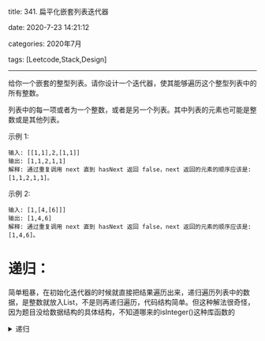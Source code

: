 
title: 341. 扁平化嵌套列表迭代器

date: 2020-7-23 14:21:12

categories: 2020年7月

tags: [Leetcode,Stack,Design]

---

给你一个嵌套的整型列表。请你设计一个迭代器，使其能够遍历这个整型列表中的所有整数。

列表中的每一项或者为一个整数，或者是另一个列表。其中列表的元素也可能是整数或是其他列表。

<!-- more -->

示例 1:

    输入: [[1,1],2,[1,1]]
    输出: [1,1,2,1,1]
    解释: 通过重复调用 next 直到 hasNext 返回 false，next 返回的元素的顺序应该是: [1,1,2,1,1]。
示例 2:
    
    输入: [1,[4,[6]]]
    输出: [1,4,6]
    解释: 通过重复调用 next 直到 hasNext 返回 false，next 返回的元素的顺序应该是: [1,4,6]。
    
# 递归：

简单粗暴，在初始化迭代器的时候就直接把结果遍历出来，递归遍历列表中的数据，是整数就放入List，不是则再递归遍历，代码结构简单。但这种解法很奇怪，因为题目没给数据结构的具体结构，不知道哪来的isInteger()这种库函数的

<details>
    <summary>递归</summary>
    

```java
public class NestedIterator implements Iterator<Integer> {

    private List<Integer> list;
    private int index;

    public NestedIterator(List<NestedInteger> nestedList) {
        list = integerIterator(nestedList);
        index = -1;
    }

    @Override
    public Integer next() {
        if (this.hasNext())  return list.get(++index);
        return null;
    }

    @Override
    public boolean hasNext() {
        if (index + 1 < list.size()) return true;
        return false;
    }

    private static List<Integer> integerIterator(List<NestedInteger> nestedIntegerList) {
        ArrayList<Integer> list = new ArrayList<>(nestedIntegerList.size());
        for (NestedInteger tmp : nestedIntegerList) {
            if (tmp.isInteger()) 
                list.add(tmp.getInteger());
            else 
                list.addAll(integerIterator(tmp.getList()));
        }
        return list;
    }
}
```    
</details>


